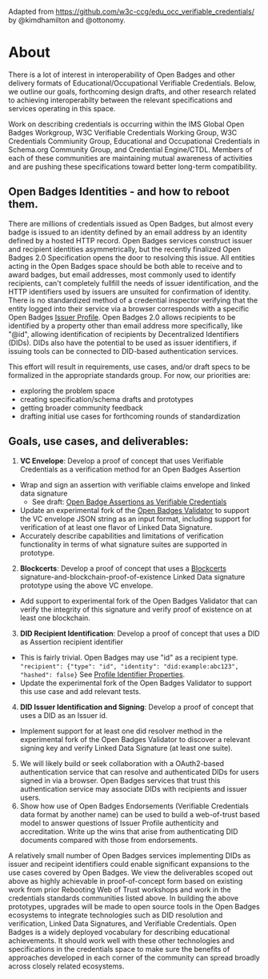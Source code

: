 Adapted from https://github.com/w3c-ccg/edu_occ_verifiable_credentials/ by @kimdhamilton and @ottonomy.

# About
There is a lot of interest in interoperability of Open Badges and other delivery formats of Educational/Occupational Verifiable Credentials. Below, we outline our goals, forthcoming design drafts, and other research related to achieving interoperabilty between the relevant specifications and services operating in this space.

Work on describing credentials is occurring within the IMS Global Open Badges Workgroup, W3C Verifiable Credentials Working Group, W3C Credentials Commiunity Group, Educational and Occupational Credentials in Schema.org Community Group, and Credential Engine/CTDL. Members of each of these communities are maintaining mutual awareness of activities and are pushing these specifications toward better long-term compatibility.

## Open Badges Identities - and how to reboot them.
There are millions of credentials issued as Open Badges, but almost every badge is issued to an identity defined by an email address by an identity defined by a hosted HTTP record. Open Badges services construct issuer and recipient identities asymmetrically, but the recently finalized Open Badges 2.0 Specification opens the door to resolving this issue. All entities acting in the Open Badges space should be both able to receive and to award badges, but email addresses, most commonly used to identify recipients, can't completely fullfill the needs of issuer identification, and the HTTP identifiers used by issuers are unsuited for confirmation of identity. There is no standardized method of a credential inspector verifying that the entity logged into their service via a browser corresponds with a specific Open Badges [Issuer Profile](https://openbadgespec.org/#Profile). Open Badges 2.0 allows recipients to be identified by a property other than email address more specifically, like "@id", allowing identification of recipients by Decentralized Identifiers (DIDs). DIDs also have the potential to be used as issuer identifiers, if issuing tools can be connected to DID-based authentication services. 

This effort will result in requirements, use cases, and/or draft specs to be formalized in the appropriate standards group. For now, our priorities are:
- exploring the problem space
- creating specification/schema drafts and prototypes
- getting broader community feedback
- drafting initial use cases for forthcoming rounds of standardization

## Goals, use cases, and deliverables:
1. **VC Envelope**: Develop a proof of concept that uses Verifiable Credentials as a verification method for an Open Badges Assertion
  - Wrap and sign an assertion with verifiable claims envelope and linked data signature
    - See draft: [Open Badge Assertions as Verifiable Credentials](open_badge_assertions_as_verifiable_credentials.md)
  - Update an experimental fork of the [Open Badges Validator](https://github.com/IMSGlobal/openbadges-validator-core) to support the VC envelope JSON string as an input format, including support for verification of at least one flavor of Linked Data Signature.
  - Accurately describe capabilities and limitations of verification functionality in terms of what signature suites are supported in prototype.
2. **Blockcerts**: Develop a proof of concept that uses a [Blockcerts](https://www.blockcerts.org/) signature-and-blockchain-proof-of-existence Linked Data signature prototype using the above VC envelope. 
  - Add support to experimental fork of the Open Badges Validator that can verify the integrity of this signature and verify proof of existence on at least one blockchain.
3. **DID Recipient Identification**: Develop a proof of concept that uses a DID as Assertion recipient identifier
  - This is fairly trivial. Open Badges may use "id" as a recipient type. `"recipient": {"type": "id", "identity": "did:example:abc123", "hashed": false}` See [Profile Identifier Properties](https://www.imsglobal.org/sites/default/files/Badges/OBv2p0/index.html#ProfileIdentifierProperties).
  - Update the experimental fork of the Open Badges Validator to support this use case and add relevant tests. 
4. **DID Issuer Identification and Signing**: Develop a proof of concept that uses a DID as an Issuer id.
  - Implement support for at least one did resolver method in the experimental fork of the Open Badges Validator to discover a relevant signing key and verify Linked Data Signature (at least one suite). 
5. We will likely build or seek collaboration with a OAuth2-based authentication service that can resolve and authenticated DIDs for users signed in via a browser. Open Badges services that trust this authentication service may associate DIDs with recipients and issuer users. 
6. Show how use of Open Badges Endorsements (Verifiable Credentials data format by another name) can be used to build a web-of-trust based model to answer questions of Issuer Profile authenticity and accreditation. Write up the wins that arise from authenticating DID documents compared with those from endorsements.

A relatively small number of Open Badges services implementing DIDs as issuer and recipeint identifiers could enable significant expansions to the use cases covered by Open Badges. We view the deliverables scoped out above as highly achievable in proof-of-concept form based on existing work from prior Rebooting Web of Trust workshops and work in the credentials standards communities listed above. In building the above prototypes, upgrades will be made to open source tools in the Open Badges ecosystems to integrate technologies such as DID resolution and verification, Linked Data Signatures, and Verifiable Credentials. Open Badges is a widely deployed vocabulary for describing educational achievements. It should work well with these other technologies and specifications in the credentials space to make sure the benefits of approaches developed in each corner of the community can spread broadly across closely related ecosystems.
